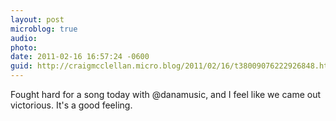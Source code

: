 ```yaml
---
layout: post
microblog: true
audio: 
photo: 
date: 2011-02-16 16:57:24 -0600
guid: http://craigmcclellan.micro.blog/2011/02/16/t38009076222926848.html
---
```

Fought hard for a song today with @danamusic, and I feel like we came out victorious.  It's a good feeling.
